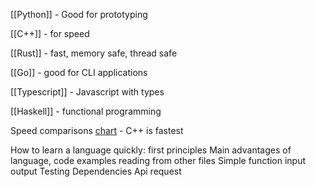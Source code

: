 
[[Python]] - Good for prototyping

[[C++]] - for speed

[[Rust]] - fast, memory safe, thread safe

[[Go]] - good for CLI applications

[[Typescript]] - Javascript with types

[[Haskell]] - functional programming

Speed comparisons [chart](https://github.com/niklas-heer/speed-comparison) - C++ is fastest

How to learn a language quickly: first principles
Main advantages of language, code examples
reading from other files
Simple function input output
Testing
Dependencies
Api request
